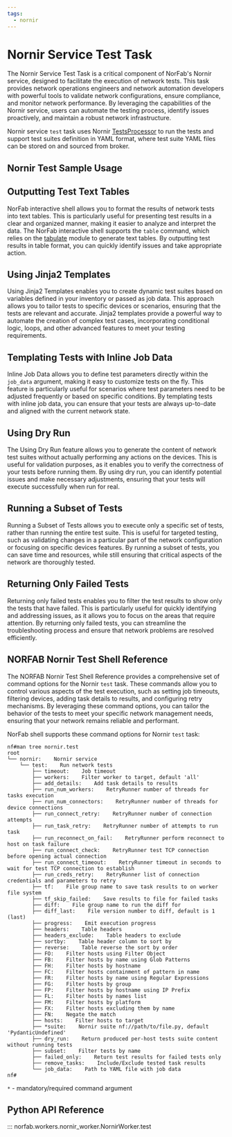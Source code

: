 ```yaml
---
tags:
  - nornir
---
```


# Nornir Service Test Task

The Nornir Service Test Task is a critical component of NorFab's Nornir service, designed to facilitate the execution of network tests. This task provides network operations engineers and network automation developers with powerful tools to validate network configurations, ensure compliance, and monitor network performance. By leveraging the capabilities of the Nornir service, users can automate the testing process, identify issues proactively, and maintain a robust network infrastructure.

Nornir service `test` task uses Nornir [TestsProcessor](https://nornir-salt.readthedocs.io/en/latest/Processors/TestsProcessor.html) to run the tests and support test suites definition in YAML format, where test suite YAML files can be stored on and sourced from broker.

## Nornir Test Sample Usage

## Outputting Test Text Tables

NorFab interactive shell allows you to format the results of network tests into text tables. This is particularly useful for presenting test results in a clear and organized manner, making it easier to analyze and interpret the data. The NorFab interactive shell supports the `table` command, which relies on the [tabulate](https://pypi.org/project/tabulate/) module to generate text tables. By outputting test results in table format, you can quickly identify issues and take appropriate action.

## Using Jinja2 Templates

Using Jinja2 Templates enables you to create dynamic test suites based on variables defined in your inventory or passed as job data. This approach allows you to tailor tests to specific devices or scenarios, ensuring that the tests are relevant and accurate. Jinja2 templates provide a powerful way to automate the creation of complex test cases, incorporating conditional logic, loops, and other advanced features to meet your testing requirements.

## Templating Tests with Inline Job Data

Inline Job Data allows you to define test parameters directly within the `job_data` argument, making it easy to customize tests on the fly. This feature is particularly useful for scenarios where test parameters need to be adjusted frequently or based on specific conditions. By templating tests with inline job data, you can ensure that your tests are always up-to-date and aligned with the current network state.

## Using Dry Run

The Using Dry Run feature allows you to generate the content of network test suites without actually performing any actions on the devices. This is useful for validation purposes, as it enables you to verify the correctness of your tests before running them. By using dry run, you can identify potential issues and make necessary adjustments, ensuring that your tests will execute successfully when run for real.

## Running a Subset of Tests

Running a Subset of Tests allows you to execute only a specific set of tests, rather than running the entire test suite. This is useful for targeted testing, such as validating changes in a particular part of the network configuration or focusing on specific devices features. By running a subset of tests, you can save time and resources, while still ensuring that critical aspects of the network are thoroughly tested.

## Returning Only Failed Tests

Returning only failed tests enables you to filter the test results to show only the tests that have failed. This is particularly useful for quickly identifying and addressing issues, as it allows you to focus on the areas that require attention. By returning only failed tests, you can streamline the troubleshooting process and ensure that network problems are resolved efficiently.

## NORFAB Nornir Test Shell Reference

The NORFAB Nornir Test Shell Reference provides a comprehensive set of command options for the Nornir `test` task. These commands allow you to control various aspects of the test execution, such as setting job timeouts, filtering devices, adding task details to results, and configuring retry mechanisms. By leveraging these command options, you can tailor the behavior of the tests to meet your specific network management needs, ensuring that your network remains reliable and performant.

NorFab shell supports these command options for Nornir `test` task:

```
nf#man tree nornir.test
root
└── nornir:    Nornir service
    └── test:    Run network tests
        ├── timeout:    Job timeout
        ├── workers:    Filter worker to target, default 'all'
        ├── add_details:    Add task details to results
        ├── run_num_workers:    RetryRunner number of threads for tasks execution
        ├── run_num_connectors:    RetryRunner number of threads for device connections
        ├── run_connect_retry:    RetryRunner number of connection attempts
        ├── run_task_retry:    RetryRunner number of attempts to run task
        ├── run_reconnect_on_fail:    RetryRunner perform reconnect to host on task failure
        ├── run_connect_check:    RetryRunner test TCP connection before opening actual connection
        ├── run_connect_timeout:    RetryRunner timeout in seconds to wait for test TCP connection to establish
        ├── run_creds_retry:    RetryRunner list of connection credentials and parameters to retry
        ├── tf:    File group name to save task results to on worker file system
        ├── tf_skip_failed:    Save results to file for failed tasks
        ├── diff:    File group name to run the diff for
        ├── diff_last:    File version number to diff, default is 1 (last)
        ├── progress:    Emit execution progress
        ├── headers:    Table headers
        ├── headers_exclude:    Table headers to exclude
        ├── sortby:    Table header column to sort by
        ├── reverse:    Table reverse the sort by order
        ├── FO:    Filter hosts using Filter Object
        ├── FB:    Filter hosts by name using Glob Patterns
        ├── FH:    Filter hosts by hostname
        ├── FC:    Filter hosts containment of pattern in name
        ├── FR:    Filter hosts by name using Regular Expressions
        ├── FG:    Filter hosts by group
        ├── FP:    Filter hosts by hostname using IP Prefix
        ├── FL:    Filter hosts by names list
        ├── FM:    Filter hosts by platform
        ├── FX:    Filter hosts excluding them by name
        ├── FN:    Negate the match
        ├── hosts:    Filter hosts to target
        ├── *suite:    Nornir suite nf://path/to/file.py, default 'PydanticUndefined'
        ├── dry_run:    Return produced per-host tests suite content without running tests
        ├── subset:    Filter tests by name
        ├── failed_only:    Return test results for failed tests only
        ├── remove_tasks:    Include/Exclude tested task results
        └── job_data:    Path to YAML file with job data
nf#
```

``*`` - mandatory/required command argument

## Python API Reference

::: norfab.workers.nornir_worker.NornirWorker.test